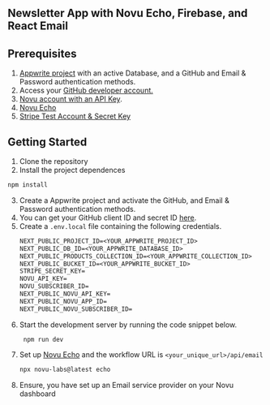 ## Newsletter App with Novu Echo, Firebase, and React Email

## Prerequisites
1. [Appwrite project](https://appwrite.io/) with an active Database, and a GitHub and Email & Password authentication methods.
2. Access your [GitHub developer account.](https://github.com/settings/developers)
3. [Novu account with an API Key](https://web.novu.co/).
4. [Novu Echo](https://docs.novu.co/echo/quickstart#try-it-now)
5. [Stripe Test Account & Secret Key](https://stripe.com/)

## Getting Started

1. Clone the repository
2. Install the project dependences
```bash
npm install
```
3. Create a Appwrite project and activate the GitHub, and Email & Password authentication methods.
4. You can get your GitHub client ID and secret ID [here](https://github.com/settings/developers).
5. Create a `.env.local` file containing the following credentials.
   ```txt
   NEXT_PUBLIC_PROJECT_ID=<YOUR_APPWRITE_PROJECT_ID>
   NEXT_PUBLIC_DB_ID=<YOUR_APPWRITE_DATABASE_ID>
   NEXT_PUBLIC_PRODUCTS_COLLECTION_ID=<YOUR_APPWRITE_COLLECTION_ID>
   NEXT_PUBLIC_BUCKET_ID=<YOUR_APPWRITE_BUCKET_ID>
   STRIPE_SECRET_KEY=
   NOVU_API_KEY=
   NOVU_SUBSCRIBER_ID=
   NEXT_PUBLIC_NOVU_API_KEY=
   NEXT_PUBLIC_NOVU_APP_ID=
   NEXT_PUBLIC_NOVU_SUBSCRIBER_ID=
   ```
6. Start the development server by running the code snippet below.
   ```bash.
    npm run dev
   ```
7. Set up [Novu Echo](https://docs.novu.co/echo/quickstart#try-it-now) and the workflow URL is `<your_unique_url>/api/email`
     ```bash
     npx novu-labs@latest echo
    ```
8. Ensure, you have set up an Email service provider on your Novu dashboard

    
